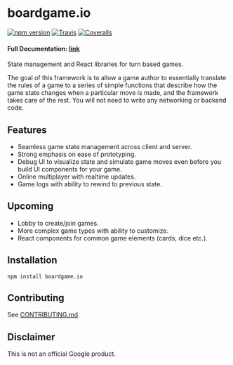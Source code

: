# boardgame.io
[![npm version](https://badge.fury.io/js/boardgame.io.svg)](https://www.npmjs.com/package/boardgame.io)
[![Travis](https://img.shields.io/travis/google/boardgame.io/master.svg)](https://travis-ci.org/google/boardgame.io)
[![Coveralls](https://img.shields.io/coveralls/google/boardgame.io.svg)](https://coveralls.io/github/google/boardgame.io?branch=master)

#### Full Documentation: [link](https://google.github.io/boardgame.io/)

State management and React libraries for turn based games.

The goal of this framework is to allow a game author to
essentially translate the rules of a game to a series of
simple functions that describe how the game state changes
when a particular move is made, and the framework takes
care of the rest. You will not need to write any
networking or backend code.

## Features

* Seamless game state management across client and server.
* Strong emphasis on ease of prototyping.
* Debug UI to visualize state and simulate game moves even before you build UI components for your game.
* Online multiplayer with realtime updates.
* Game logs with ability to rewind to previous state.

## Upcoming

* Lobby to create/join games.
* More complex game types with ability to customize.
* React components for common game elements (cards, dice etc.).

## Installation

```
npm install boardgame.io
```

## Contributing

See [CONTRIBUTING.md](CONTRIBUTING.md).

## Disclaimer

This is not an official Google product.
